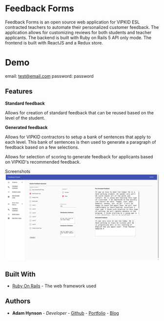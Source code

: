 # Feedback Forms
Feedback Forms is an open source web application for VIPKID ESL contracted teachers to automate their personalized customer feedback. The application allows for customizing reviews for both students and teacher applicants. The backend is built with Ruby on Rails 5 API only mode. The frontend is built with ReactJS and a Redux store. 

# Demo
email: test@email.com
password: password

## Features
**Standard feedback**

Allows for creation of standard feedback that can be reused based on the level of the student. 

**Generated feedback**

Allows for VIPKID contractors to setup a bank of sentences that apply to each level. This bank of sentences is then used to generate a paragraph of feedback based on a few selections. 

Allows for selection of scoring to generate feedback for applicants based on VIPKID's recommended feedback. 

Screenshots
![Student Feedback Generator](Screenshots/StudentGenerator.png)


## Built With

* [Ruby On Rails](http://rubyonrails.org/) - The web framework used

## Authors

* **Adam Hynson** - *Developer* - [Github](https://github.com/hynsondevelops) - [Portfolio](https://hynson-tech-blog.herokuapp.com/portfolio) - [Blog](https://hynson-tech-blog.herokuapp.com/posts)
